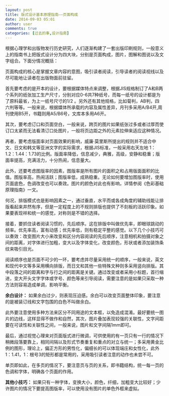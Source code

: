```yaml
---
layout: post
title: 版式设计基本原理指南——页面构成
date: 2014-09-03 05:01
author: user
comments: true
categories: [过去的事,设计指南]
---
```

根据心理学和出版物发行历史研究，人们逐渐构建了一套出版印刷规则，一般意义上的指南书上把版式设计分为四大块，分别是页面构成，图片，图解和图说以及文字组合。下面分情况概括：

页面构成的核心是掌握文章内容的意图，吸引读者阅读，引导读者的阅读视线以及尽可能地让读者在出版物面前驻留。

首先要考虑的是开本的设计，要根据媒体特点来调整，根据JIS规格制订了A和B两个系列的纸张加工生产尺寸，分别对应0-6共7种纸号，而每一纸号的设计都是为了原料最省，为上一纸号尺寸的1/2 。另外还有其他规格，比如菊判，AB判，四六判等等。一般来说，根据媒体所承载的内容及属性差异，月刊多采用A/B4开,周刊使用B5开，书籍则用A5/B6号，文库本多用A6开。

其次，要考虑订口和页面空白，一般来说，跨页的图片如果纸张过多或者过厚而使订口太紧而无法看清订口处图片，一般将页边距之外的元素拉伸来适应这种情况。

再者，要考虑版面率对页面效果的影响，威廉·莫里斯所提出的规则并不适合中文、日文和韩文等亚洲文字的实际需求，根据JIS标准，一般采用右天左地 1：1.2：1.44：1.73的比例。版面率降低，信息减少，典雅，高级，安静和稳重；版面率提高，充满活力，十分热闹，信息量大。

此外，还要考虑图版率的因素，图版率是所有图片的面积之和占用版面面积的比值。图版率高，热闹活跃；图版率低，成熟稳重。无论如何要增加图版率时，使用页面底色，色调改变也可以奏效。图片的颜色对此也有影响，详情参阅《色彩基础原理指南》一文。

何况，排版模式也是影响因素之一，通过垂直，水平而或各成角度的辅助线能让排版看起来井然有序，但是一定程度上的不规则排版也提供了不刻板的活跃印象。如果要表现祥和统一的感觉，对称则是不错的选择。

接着，要抓住读者阅读习惯的，先后顺序。这在排版中叫做优先率，即眼球跳动的频率。优先率高，富有动感；优先率低，则有稳定平整的感觉。以下几个小技巧可以奏效：改变图片大小来改变和区分内容阅读的先后顺序，注意相机和拍摄对象之间的距离，对字体进行加粗，变大以及字体变化，改变颜色，形状或者添加装饰条纹来吸引目光。

阅读顺序也是页面不可少的一环，要考虑并尽量采用统一的顺序，一般来说，英文和现代中文等多采用横向排版，而日文和其他一些特殊文种则多采用竖向排版。其中段落之间的距离和字与行之间的距离是关键。通过改变或者采用小标题，首行缩进，变大开头文字字体或字号、颜色等来引导阅读，需要注意的是如果只采取一种方法则容易造成单调，影响平衡。

**余白设计：** 如果余白过少，则表现压迫感。余白可以改变页面整体印象，要注意的是被装订线和文字包围的白色不叫做余白。

此外要注意使用多种方法来区分不同用途的文本框，以免造成混淆。最好要统一图片的边线，这样显得不做作和自然，其次，图片叠加表现较强的关联性，文字间距要在可读性和关联性之间，一般来说，图片和文字间隔1mm即可。

最后，通过视觉心理来对页面版式进行微调，可供使用的有一页只有一行的情况下稍微段落要靠上，相同间隔以及形式节奏重复和重点的对立与统一；多采用黄金比例的图形，理论上，偏正方形的男性化，偏细长的可以体现端庄和女性化，此外1：1.41，1：根号3的矩形都是常用的，采用吸引读者注意的动作也未尝不可。

单页即如此，在多页的情况下，要注意页与页的关系，即书籍结构，统一每一页的色调和字体，明确各个页面的作用。

**其他小技巧：** 如果只有一种字体，变换大小，颜色，纤细，加粗变大比较好；少许图片的情况下要提高图版率，可以使用没有图片的单色外框来虚拟。
